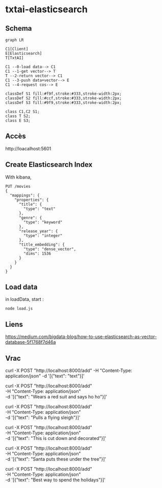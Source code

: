 # txtai-elasticsearch

## Schema

```mermaid
graph LR

C1[Client]
E[Elasticsearch]
T[TxtAI]

C1 --0-load data--> C1
C1 --1-get vector--> T
T --2-return vector--> C1
C1 --3-push data+vector--> E
C1 --4-request cos--> E

classDef S1 fill:#f9f,stroke:#333,stroke-width:2px;
classDef S2 fill:#ccf,stroke:#333,stroke-width:2px;
classDef S3 fill:#9f9,stroke:#333,stroke-width:2px;

class C1,C2 S1;
class T S2;
class E S3;
```

## Accès
http://loacalhost:5601


## Create Elasticsearch Index

With kibana, 
```
PUT /movies
{
  "mappings": {
    "properties": {
      "title": {
        "type": "text"
      },
      "genre": {
        "type": "keyword"
      },
      "release_year": {
        "type": "integer"
      },
      "title_embedding": {
        "type": "dense_vector",
        "dims": 1536
      }
    }
  }
}
```

## Load data

in loadData, start : 
```
node load.js
```





## Liens
https://medium.com/bigdata-blog/how-to-use-elasticsearch-as-vector-database-5f1768f7d46a


## Vrac
curl -X POST "http://localhost:8000/add" -H "Content-Type: application/json" -d '[{"text": "text"}]'


curl -X POST "http://localhost:8000/add" \
  -H "Content-Type: application/json" \
  -d '[{"text": "Wears a red suit and says ho ho"}]'


curl -X POST "http://localhost:8000/add" \
  -H "Content-Type: application/json" \
  -d '[{"text": "Pulls a flying sleigh"}]'

curl -X POST "http://localhost:8000/add" \
  -H "Content-Type: application/json" \
  -d '[{"text": "This is cut down and decorated"}]'

curl -X POST "http://localhost:8000/add" \
  -H "Content-Type: application/json" \
  -d '[{"text": "Santa puts these under the tree"}]'      

curl -X POST "http://localhost:8000/add" \
  -H "Content-Type: application/json" \
  -d '[{"text": "Best way to spend the holidays"}]'  








